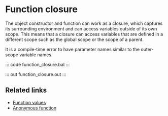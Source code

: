 # Function closure

The object constructor and function can work as a closure, which captures its surrounding environment and can access variables outside of its own scope. This means that a closure can access variables that are defined in a different scope such as the global scope or the scope of a parent.

It is a compile-time error to have parameter names similar to the outer-scope variable names.

::: code function_closure.bal :::

::: out function_closure.out :::

## Related links
- [Function values](/learn/by-example/function-values/)
- [Anonymous function](/learn/by-example/anonymous-function/)
